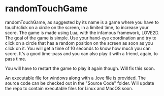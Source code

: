 # randomTouchGame
randomTouchGame, as suggested by its name is a game where you have to touch/click on a circle on the screen, in a limited time, to increase your score.
The game is made using Lua, with the infamous framework, LOVE2D.
The goal of the game is simple. Use your hand-eye coordination and try to click on a circle that has a random position on the screen as soon as you click on it. You will get a time of 10 seconds to know how much you can score. 
It's a good time-pass and you can also play it with a friend, again, to pass time. 

You will have to restart the game to play it again though. Will fix this soon.

An executable file for windows along with a .love file is provided. The source code can be checked out in the "Source Code" folder. Will update the repo to contain executable files for Linux and MacOS soon.
